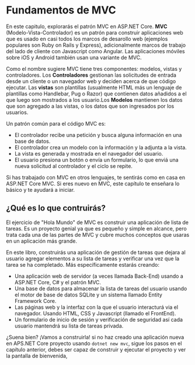 # Fundamentos de MVC
En este capitulo, explorarás el patrón MVC en ASP.NET Core. **MVC** (Modelo-Vista-Controlador) es un patrón para construir aplicaciones web que es usado en casi todos los marcos de desarollo web (ejemplos populares son Ruby on Rails y Express), adicionalmente marcos de trabajo del lado de cliente con Javascript como Angular. Las aplicaciones móviles sobre iOS y Android también usan una variante de MVC.

Como el nombre sugiere MVC tiene tres componentes: modelos, vistas y controladores. Los **Controladores** gestionan las solicitudes de entrada desde un cliente o un navegador web y deciden acerca de que código ejecutar. Las **vistas** son plantillas (usualmente HTML más un lenguaje de plantillas como Handlebar, Pug o Razor) que contienen datos añadidos a el que luego son mostrados a los usuario.Los **Modelos** mantienen los datos que son agregado a las vistas, o los datos que son ingresados por los usuarios.

Un patrón común para el código MVC es:

* El controlador recibe una petición y busca alguna información en una base de datos.
* El controlador crea un modelo con la información y la adjunta a la vista.
* La vista es generada y mostrada en el navegador del usuario.
* El usuario presiona un botón o envía un formulario, lo que enviá una nueva solicitud al controlador y el ciclo se repite.

Si has trabajado con MVC en otros lenguajes, te sentirás como en casa en ASP.NET Core MVC. Si eres nuevo en MVC, este capítulo te enseñara lo básico y te ayudará a iniciar.

## ¿Qué es lo que contruirás?
El ejercicio de "Hola Mundo" de MVC es construir una aplicación de lista de tareas. Es un proyecto genial ya que es pequeño y simple en alcance, pero trata cada una de las partes de MVC y cubre muchos conceptos que usaras en un aplicación más grande.

En este libro, construirás una aplicación de gestión de tareas que dejara al usuario agregar elementos a su lista de tareas y verificar una vez que la tarea se ha completado. Más específicamente estarás creando:

* Una aplicación web de servidor (a veces llamada Back-End) usando a ASP.NET Core, C# y el patrón MVC.
* Una base de datos para almacenar la lista de tareas del usuario usando el motor de base de datos SQLite y un sistema llamado Entity Framework Core.
* Las páginas web y la interfaz con la que el usuario interacturá via el navegador. Usando HTML, CSS y Javascript (llamado el FrontEnd).
* Un formulario de inicio de sesión y verificación de seguridad así cada usuario mantendrá su lista de tareas privada.

 ¿Suena bien? ¡Vamos a construirla! si no haz creado una aplicación nueva en APS.NET Core proyecto usando `dotnet new mvc`, sigue los pasos en el capítulo anterior, debes ser capaz de construir y ejecutar el proyecto y ver la pantalla de bienvenida,
